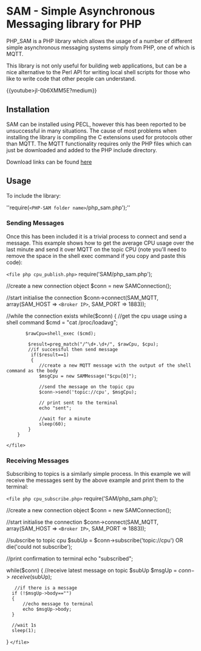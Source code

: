 # SAM - Simple Asynchronous Messaging library for PHP

PHP_SAM is a PHP library which allows the usage of a number of different simple asynchronous messaging systems simply from PHP, one of which is MQTT.

This library is not only useful for building web applications, but can be a nice alternative to the Perl API for writing local shell scripts for those who like to write code that other people can understand.

{{youtube>jI-0b6XMM5E?medium}}
## Installation

SAM can be installed using PECL, however this has been reported to be unsuccessful in many situations. The cause of most problems when installing the library is compiling the C extensions used for protocols other than MQTT. The MQTT functionality requires only the PHP files which can just be downloaded and added to the PHP include directory.

Download links can be found [here](http://project-sam.awardspace.com/downloads.htm)

## Usage

To include the library:

''require(`<PHP-SAM folder name>`/php_sam.php');''

### Sending Messages

Once this has been included it is a trivial process to connect and send a message. This example shows how to get the average CPU usage over the last minute and send it over MQTT on the topic CPU (note you'll need to remove the space in the shell exec command if you copy and paste this code):

`<file php cpu_publish.php>`
require('SAM/php_sam.php');

//create a new connection object
$conn = new SAMConnection();

//start initialise the connection
$conn->connect(SAM_MQTT, array(SAM_HOST => `<Broker IP>`,
                                 SAM_PORT => 1883));

//while the connection exists
        while($conn)
        {
           //get the cpu usage using a shell command
           $cmd = "cat /proc/loadavg";
           
           $rawCpu=shell_exec ($cmd);

            $result=preg_match("/^\d+.\d+/", $rawCpu, $cpu);
            //if successful then send message
             if($result==1)
             {
                //create a new MQTT message with the output of the shell command as the body
                $msgCpu = new SAMMessage("$cpu[0]");

                //send the message on the topic cpu
                $conn->send('topic://cpu', $msgCpu);

                // print sent to the terminal
                echo "sent";

                //wait for a minute
                sleep(60);
            }
        }
`</file>`

### Receiving Messages

Subscribing to topics is a similarly simple process. In this example we will receive the messages sent by the above example and print them to the terminal:

`<file php cpu_subscribe.php>`
require('SAM/php_sam.php');

//create a new connection object
$conn = new SAMConnection();

//start initialise the connection
$conn->connect(SAM_MQTT, array(SAM_HOST => `<Broker IP>`,
                                 SAM_PORT => 1883));

//subscribe to topic cpu
    $subUp = $conn->subscribe('topic://cpu') OR die('could not subscribe');

//print confirmation to terminal
 echo "subscribed";

while($conn)
{
       //receive latest message on topic $subUp
       $msgUp = $conn->receive($subUp);

       //if there is a message
      if (!$msgUp->body=="")
      {
          //echo message to terminal
          echo $msgUp->body;
      }

      //wait 1s
      sleep(1);
}
`</file>`


